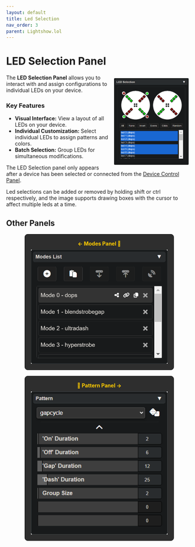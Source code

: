 ```yaml
---
layout: default
title: Led Selection
nav_order: 3
parent: Lightshow.lol
---
```

<style>
  .panel-grid {
    display: grid;
    grid-template-columns: repeat(auto-fit, minmax(200px, 1fr));
    gap: 16px;
    margin: 0 auto;
    max-width: 80%;
    margin-top: 10px;
  }

  .panel-link {
    background-color: #2e2e2e;
    border-radius: 8px;
    text-decoration: none;
    color: #ffffff;
    padding: 16px;
    display: flex;
    flex-direction: column;
    align-items: center;
    transition: transform 0.2s;
    border: 1px solid #080808;
  }

  .panel-link:hover {
    transform: scale(1.02);
  }

  .panel-title {
    margin-bottom: 8px;
    font-weight: bold;
    color: #ffcc00;
  }

  .panel-img {
    max-width: 100%;
  }
</style>
# LED Selection Panel

<img style="float:right;max-width:40%;margin:10px;" src="assets/images/lightshow-lol-led-select.png">

The **LED Selection Panel** allows you to interact with and assign configurations to individual LEDs on your device.

### Key Features

- **Visual Interface:** View a layout of all LEDs on your device.
- **Individual Customization:** Select individual LEDs to assign patterns and colors.
- **Batch Selection:** Group LEDs for simultaneous modifications.

The LED Selection panel only appears after a device has been selected or connected from the [Device Control Panel](lightshow_lol_device_controls.html).

Led selections can be added or removed by holding shift or ctrl respectively, and the image supports drawing boxes with the cursor to affect multiple leds at a time.

## Other Panels

<div class="panel-grid">
  <a href="lightshow_lol_modes.html" class="panel-link">
    <span class="panel-title">← Modes Panel 🔗</span>
    <img src="assets/images/lightshow-lol-modes.png" class="panel-img">
  </a>
  <a href="lightshow_lol_pattern.html" class="panel-link">
    <span class="panel-title">🔗 Pattern Panel →</span>
    <img src="assets/images/lightshow-lol-pattern.png" class="panel-img">
  </a>
</div>

